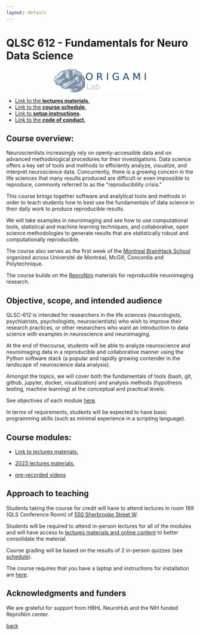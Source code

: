 ```yaml
---
layout: default
---
```


# QLSC 612 - Fundamentals for Neuro Data Science

<div style="display: flex; justify-content: center; margin: 10px">
<img src="origami_logo.png" alt="drawing" width="250">
</div>

- [Link to the **lectures materials**.](./lectures-materials/latest.html)
- [Link to the **course schedule**.](./schedule.html)
- [Link to **setup instructions**](./setup/setup.html).
- [Link to the **code of conduct**.](./coc.html)

## Course overview:

Neuroscientists increasingly rely on openly-accessible data and on advanced
methodological procedures for their investigations.
Data science offers a key set of tools and methods to efficiently analyze, visualize, and interpret
neuroscience data.
Concurrently, there is a growing concern in the life sciences
that many results produced are difficult or even impossible to reproduce,
commonly referred to as the “reproducibility crisis.”

This course brings together software and analytical tools and methods in order to teach
students how to best use the fundamentals of data science in their daily work
to produce reproducible results.

We will take examples in neuroimaging and see how
to use computational tools, statistical and machine learning techniques,
and collaborative, open science methodologies to generate results
that are statistically robust and computationally reproducible.

The course also serves as the first week of the [Montreal BrainHack School](https://school.brainhackmtl.org/)
organized across Université de Montréal, McGill, Concordia and Polytechnique.

The course builds on the [ReproNim](https://www.repronim.org/) materials for reproducible neuroimaging research.

## Objective, scope, and intended audience

QLSC-612 is intended for researchers in the life sciences (neurologists,
psychiatrists, psychologists, neuroscientists) who wish to improve their
research practices, or other researchers who want an introduction to data
science with examples in neuroscience and neuroimaging.

At the end of thecourse, students will be able to analyze neuroscience
and neuroimaging data in a reproducible and collaborative manner
using the Python software stack (a popular and rapidly growing contender
in the landscape of neuroscience data analysis).

Amongst the topics, we will cover both the fundamentals of tools (bash, git,
github, jupyter, docker, visualization) and analysis methods (hypothesis
testing, machine learning) at the conceptual and practical levels.

See objectives of each module [here](./lectures-materials/latest.html).

In terms of requirements, students will be expected to have basic programming
skills (such as minimal experience in a scripting language).

## Course modules:

- [Link to lectures materials.](./lectures-materials/latest.html)
- [2023 lectures materials.](./lectures-materials/2023.html)

- [pre-recorded videos](https://www.youtube.com/playlist?list=PLvBnRHmuiqY_6hfRmfF3468eBGnRqgW1r)

## Approach to teaching

Students taking the course for credit will have to attend lectures
in room 189 (QLS Conference Room) of [550 Sherbrooke Street W](https://maps.app.goo.gl/hzp8f6LUXviT2W3PA).

Students will be required to attend in-person lectures for all of the modules
and will have access to [lectures materials and online content](/lectures-materials/latest.html)
to better consolidate the material.

Course grading will be based on the results of 2 in-person quizzes (see [schedule](./tut-schedule.html)).

The course requires that you have a laptop and instructions for installation are [here](./setup/setup.html).

## Acknowledgments and funders

We are grateful for support from HBHL NeuroHub and the NIH funded ReproNim center.

[back](./)
